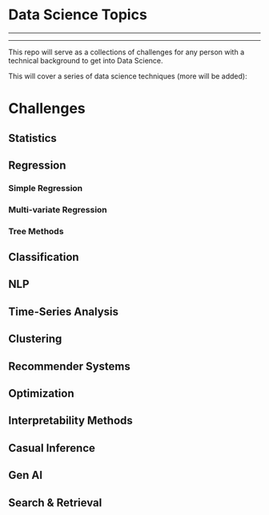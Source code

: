 # Data Science Topics
-----
-----

This repo will serve as a collections of challenges for any person with a technical background to get into Data Science.

This will cover a series of data science techniques (more will be added):

# Challenges

## Statistics

## Regression

### Simple Regression

### Multi-variate Regression

### Tree Methods

## Classification

## NLP

## Time-Series Analysis

## Clustering

## Recommender Systems

## Optimization

## Interpretability Methods

## Casual Inference

## Gen AI

## Search & Retrieval 

